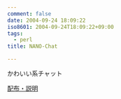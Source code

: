 ```yaml
---
comment: false
date: 2004-09-24 18:09:22
iso8601: 2004-09-24T18:09:22+09:00
tags:
  - perl
title: NANO-Chat

---
```


<div class="entry-body">
  <p>かわいい系チャット</p>

  <p><a href="https://www.nqou.net">配布・説明</a></p>
</div>
